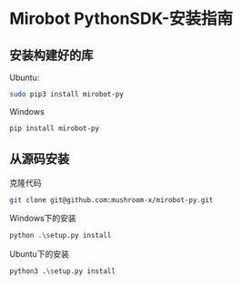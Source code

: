 # Mirobot PythonSDK-安装指南







## 安装构建好的库



Ubuntu:

```bash
sudo pip3 install mirobot-py
```

Windows

```bash
pip install mirobot-py
```



## 从源码安装 


克隆代码
```bash
git clone git@github.com:mushroom-x/mirobot-py.git
```

Windows下的安装
```bash
python .\setup.py install 
```

Ubuntu下的安装
```bash
python3 .\setup.py install 
```